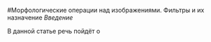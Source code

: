 #Морфологические операции над изображениями. Фильтры и их назначение
_Введение_  
  
В данной статье речь пойдёт о 
